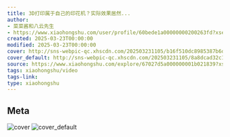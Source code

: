 ```yaml
---
title: 3D打印属于自己的印花机？实际效果居然...
author:
- 菜菜酱和八云先生
- https://www.xiaohongshu.com/user/profile/60bede1a00000000200263fd?xsec_token=undefined
created: 2025-03-23T00:00:00
modified: 2025-03-23T00:00:00
cover: http://sns-webpic-qc.xhscdn.com/202503231105/b16f510dc8985387b6ddf3d11f993e57/spectrum/1040g0k0318k3ugvpgs005o5urod84ovtftvg1ng!nc_n_webp_prv_1
cover_default: http://sns-webpic-qc.xhscdn.com/202503231105/8a8dcad32c1578fd478c467202a7d762/spectrum/1040g0k0318k3ugvpgs005o5urod84ovtftvg1ng!nc_n_webp_mw_1
source: https://www.xiaohongshu.com/explore/67027d5a000000001b021839?xsec_token=ABj-8haIM08r7LAwk6ogxPvVomwQCC0NQbbf7_zNEb3IQ=
tags: xiaohongshu/video
tags-link:
type: xiaohongshu
---
```


## Meta

![cover](http://sns-webpic-qc.xhscdn.com/202503231105/b16f510dc8985387b6ddf3d11f993e57/spectrum/1040g0k0318k3ugvpgs005o5urod84ovtftvg1ng!nc_n_webp_prv_1)
![cover_default](http://sns-webpic-qc.xhscdn.com/202503231105/8a8dcad32c1578fd478c467202a7d762/spectrum/1040g0k0318k3ugvpgs005o5urod84ovtftvg1ng!nc_n_webp_mw_1)
